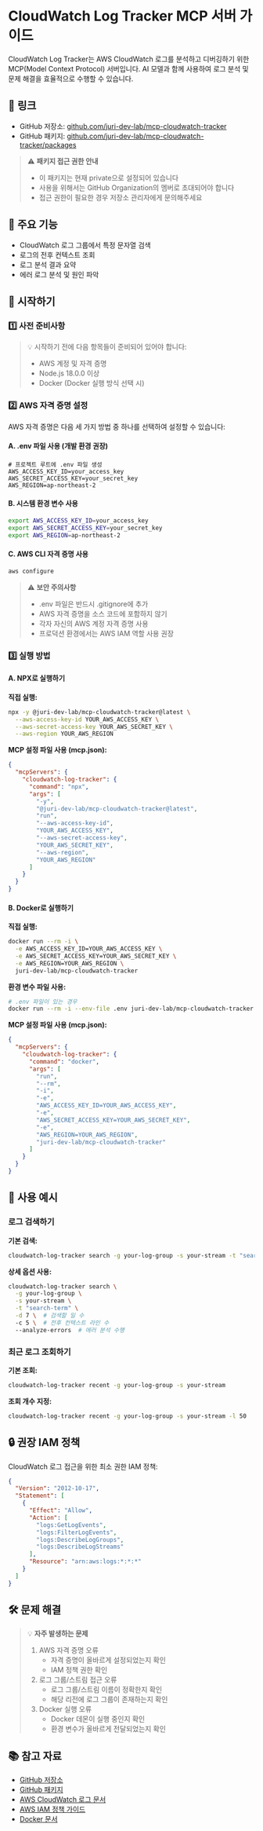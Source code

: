# CloudWatch Log Tracker MCP 서버 가이드

CloudWatch Log Tracker는 AWS CloudWatch 로그를 분석하고 디버깅하기 위한 MCP(Model Context Protocol) 서버입니다. AI 모델과 함께 사용하여 로그 분석 및 문제 해결을 효율적으로 수행할 수 있습니다.

## 🔗 링크

- GitHub 저장소: [github.com/juri-dev-lab/mcp-cloudwatch-tracker](https://github.com/juri-dev-lab/mcp-cloudwatch-tracker)
- GitHub 패키지: [github.com/juri-dev-lab/mcp-cloudwatch-tracker/packages](https://github.com/juri-dev-lab/mcp-cloudwatch-tracker/packages)

> ⚠️ **패키지 접근 권한 안내**
> - 이 패키지는 현재 private으로 설정되어 있습니다
> - 사용을 위해서는 GitHub Organization의 멤버로 초대되어야 합니다
> - 접근 권한이 필요한 경우 저장소 관리자에게 문의해주세요

## 🌟 주요 기능

- CloudWatch 로그 그룹에서 특정 문자열 검색
- 로그의 전후 컨텍스트 조회
- 로그 분석 결과 요약
- 에러 로그 분석 및 원인 파악

## 🚀 시작하기

### 1️⃣ 사전 준비사항

> 💡 시작하기 전에 다음 항목들이 준비되어 있어야 합니다:
>
> - AWS 계정 및 자격 증명
> - Node.js 18.0.0 이상
> - Docker (Docker 실행 방식 선택 시)

### 2️⃣ AWS 자격 증명 설정

AWS 자격 증명은 다음 세 가지 방법 중 하나를 선택하여 설정할 수 있습니다:

#### A. .env 파일 사용 (개발 환경 권장)

```plaintext
# 프로젝트 루트에 .env 파일 생성
AWS_ACCESS_KEY_ID=your_access_key
AWS_SECRET_ACCESS_KEY=your_secret_key
AWS_REGION=ap-northeast-2
```

#### B. 시스템 환경 변수 사용

```bash
export AWS_ACCESS_KEY_ID=your_access_key
export AWS_SECRET_ACCESS_KEY=your_secret_key
export AWS_REGION=ap-northeast-2
```

#### C. AWS CLI 자격 증명 사용

```bash
aws configure
```

> ⚠️ **보안 주의사항**
>
> - .env 파일은 반드시 .gitignore에 추가
> - AWS 자격 증명을 소스 코드에 포함하지 않기
> - 각자 자신의 AWS 계정 자격 증명 사용
> - 프로덕션 환경에서는 AWS IAM 역할 사용 권장

### 3️⃣ 실행 방법

#### A. NPX로 실행하기

**직접 실행:**

```bash
npx -y @juri-dev-lab/mcp-cloudwatch-tracker@latest \
  --aws-access-key-id YOUR_AWS_ACCESS_KEY \
  --aws-secret-access-key YOUR_AWS_SECRET_KEY \
  --aws-region YOUR_AWS_REGION
```

**MCP 설정 파일 사용 (mcp.json):**

```json
{
  "mcpServers": {
    "cloudwatch-log-tracker": {
      "command": "npx",
      "args": [
        "-y",
        "@juri-dev-lab/mcp-cloudwatch-tracker@latest",
        "run",
        "--aws-access-key-id",
        "YOUR_AWS_ACCESS_KEY",
        "--aws-secret-access-key",
        "YOUR_AWS_SECRET_KEY",
        "--aws-region",
        "YOUR_AWS_REGION"
      ]
    }
  }
}
```

#### B. Docker로 실행하기

**직접 실행:**

```bash
docker run --rm -i \
  -e AWS_ACCESS_KEY_ID=YOUR_AWS_ACCESS_KEY \
  -e AWS_SECRET_ACCESS_KEY=YOUR_AWS_SECRET_KEY \
  -e AWS_REGION=YOUR_AWS_REGION \
  juri-dev-lab/mcp-cloudwatch-tracker
```

**환경 변수 파일 사용:**

```bash
# .env 파일이 있는 경우
docker run --rm -i --env-file .env juri-dev-lab/mcp-cloudwatch-tracker
```

**MCP 설정 파일 사용 (mcp.json):**

```json
{
  "mcpServers": {
    "cloudwatch-log-tracker": {
      "command": "docker",
      "args": [
        "run",
        "--rm",
        "-i",
        "-e",
        "AWS_ACCESS_KEY_ID=YOUR_AWS_ACCESS_KEY",
        "-e",
        "AWS_SECRET_ACCESS_KEY=YOUR_AWS_SECRET_KEY",
        "-e",
        "AWS_REGION=YOUR_AWS_REGION",
        "juri-dev-lab/mcp-cloudwatch-tracker"
      ]
    }
  }
}
```

## 📝 사용 예시

### 로그 검색하기

**기본 검색:**

```bash
cloudwatch-log-tracker search -g your-log-group -s your-stream -t "search-term"
```

**상세 옵션 사용:**

```bash
cloudwatch-log-tracker search \
  -g your-log-group \
  -s your-stream \
  -t "search-term" \
  -d 7 \  # 검색할 일 수
  -c 5 \  # 전후 컨텍스트 라인 수
  --analyze-errors  # 에러 분석 수행
```

### 최근 로그 조회하기

**기본 조회:**

```bash
cloudwatch-log-tracker recent -g your-log-group -s your-stream
```

**조회 개수 지정:**

```bash
cloudwatch-log-tracker recent -g your-log-group -s your-stream -l 50
```

## 🔒 권장 IAM 정책

CloudWatch 로그 접근을 위한 최소 권한 IAM 정책:

```json
{
  "Version": "2012-10-17",
  "Statement": [
    {
      "Effect": "Allow",
      "Action": [
        "logs:GetLogEvents",
        "logs:FilterLogEvents",
        "logs:DescribeLogGroups",
        "logs:DescribeLogStreams"
      ],
      "Resource": "arn:aws:logs:*:*:*"
    }
  ]
}
```

## 🛠️ 문제 해결

> 💡 **자주 발생하는 문제**
>
> 1. AWS 자격 증명 오류
>    - 자격 증명이 올바르게 설정되었는지 확인
>    - IAM 정책 권한 확인
> 2. 로그 그룹/스트림 접근 오류
>    - 로그 그룹/스트림 이름이 정확한지 확인
>    - 해당 리전에 로그 그룹이 존재하는지 확인
> 3. Docker 실행 오류
>    - Docker 데몬이 실행 중인지 확인
>    - 환경 변수가 올바르게 전달되었는지 확인

## 📚 참고 자료

- [GitHub 저장소](https://github.com/juri-dev-lab/mcp-cloudwatch-tracker)
- [GitHub 패키지](https://github.com/juri-dev-lab/mcp-cloudwatch-tracker/packages)
- [AWS CloudWatch 로그 문서](https://docs.aws.amazon.com/AmazonCloudWatch/latest/logs/WhatIsCloudWatchLogs.html)
- [AWS IAM 정책 가이드](https://docs.aws.amazon.com/IAM/latest/UserGuide/access_policies.html)
- [Docker 문서](https://docs.docker.com/)
